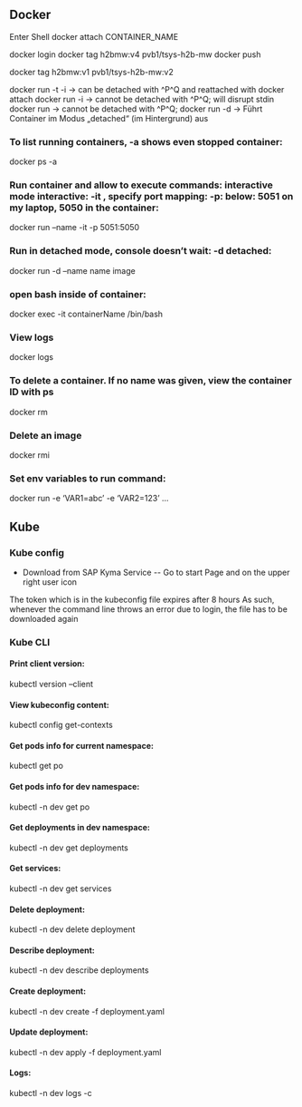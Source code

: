 ## Docker

Enter Shell
docker attach CONTAINER_NAME

docker login
docker tag h2bmw:v4 pvb1/tsys-h2b-mw
docker push

docker tag h2bmw:v1 pvb1/tsys-h2b-mw:v2

docker run -t -i → can be detached with ^P^Q and reattached with docker attach
docker run -i    → cannot be detached with ^P^Q; will disrupt stdin
docker run       → cannot be detached with ^P^Q;
docker run -d    → Führt Container im Modus „detached“ (im Hintergrund) aus 

### To list running containers, -a shows even stopped container:
docker ps -a

### Run container and allow to execute commands: interactive mode interactive: -it , specify port mapping: -p: below: 5051 on my laptop, 5050 in the container:
docker run –name -it -p 5051:5050

### Run in detached mode, console doesn’t wait: -d detached:
docker run -d –name name image

### open bash inside of container:
docker exec -it containerName /bin/bash

### View logs
docker logs <container>

### To delete a container. If no name was given, view the container ID with ps
docker rm <container>

### Delete an image
docker rmi <image>

### Set env variables to run command:
docker run -e ‘VAR1=abc’ -e ‘VAR2=123’ …

## Kube

### Kube config
- Download from SAP Kyma Service
-- Go to start Page and on the upper right user icon

The token which is in the kubeconfig file expires after 8 hours
As such, whenever the command line throws an error due to login, the file has to be downloaded again

### Kube CLI

#### Print client version:
kubectl version –client

#### View kubeconfig content:
kubectl config get-contexts

#### Get pods info for current namespace:
kubectl get po

#### Get pods info for dev namespace:
kubectl -n dev get po

#### Get deployments in dev namespace:
kubectl -n dev get deployments

#### Get services:
kubectl -n dev get services

#### Delete deployment:
kubectl -n dev delete deployment <deployment>

#### Describe deployment:
kubectl -n dev describe deployments <deployment>

#### Create deployment:
kubectl -n dev create -f deployment.yaml

#### Update deployment:
kubectl -n dev apply -f deployment.yaml

#### Logs:
kubectl -n dev logs <podname> -c <containername>